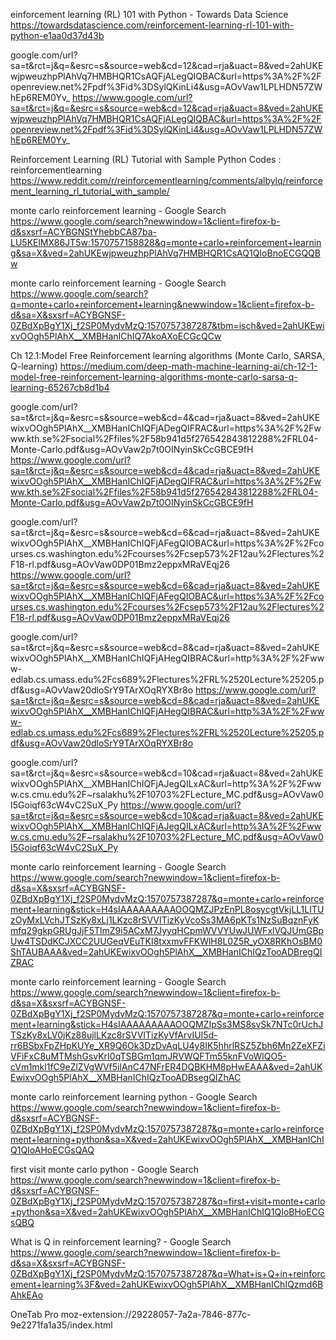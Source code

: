 einforcement learning (RL) 101 with Python - Towards Data Science
https://towardsdatascience.com/reinforcement-learning-rl-101-with-python-e1aa0d37d43b

google.com/url?sa=t&rct=j&q=&esrc=s&source=web&cd=12&cad=rja&uact=8&ved=2ahUKEwjpweuzhpPlAhVq7HMBHQR1CsAQFjALegQIQBAC&url=https%3A%2F%2Fopenreview.net%2Fpdf%3Fid%3DSylQKinLi4&usg=AOvVaw1LPLHDN57ZWhEp6REM0Yv_
https://www.google.com/url?sa=t&rct=j&q=&esrc=s&source=web&cd=12&cad=rja&uact=8&ved=2ahUKEwjpweuzhpPlAhVq7HMBHQR1CsAQFjALegQIQBAC&url=https%3A%2F%2Fopenreview.net%2Fpdf%3Fid%3DSylQKinLi4&usg=AOvVaw1LPLHDN57ZWhEp6REM0Yv_

Reinforcement Learning (RL) Tutorial with Sample Python Codes : reinforcementlearning
https://www.reddit.com/r/reinforcementlearning/comments/albylq/reinforcement_learning_rl_tutorial_with_sample/

monte carlo reinforcement learning - Google Search
https://www.google.com/search?newwindow=1&client=firefox-b-d&sxsrf=ACYBGNStYhebbCA87ba-LU5KElMX86JT5w:1570757158828&q=monte+carlo+reinforcement+learning&sa=X&ved=2ahUKEwjpweuzhpPlAhVq7HMBHQR1CsAQ1QIoBnoECGQQBw

monte carlo reinforcement learning - Google Search
https://www.google.com/search?q=monte+carlo+reinforcement+learning&newwindow=1&client=firefox-b-d&sa=X&sxsrf=ACYBGNSF-0ZBdXpBgY1Xj_f2SP0MydvMzQ:1570757387287&tbm=isch&ved=2ahUKEwixvOOgh5PlAhX__XMBHanIChIQ7AkoAXoECGcQCw

Ch 12.1:Model Free Reinforcement learning algorithms (Monte Carlo, SARSA, Q-learning)
https://medium.com/deep-math-machine-learning-ai/ch-12-1-model-free-reinforcement-learning-algorithms-monte-carlo-sarsa-q-learning-65267cb8d1b4

google.com/url?sa=t&rct=j&q=&esrc=s&source=web&cd=4&cad=rja&uact=8&ved=2ahUKEwixvOOgh5PlAhX__XMBHanIChIQFjADegQIFRAC&url=https%3A%2F%2Fwww.kth.se%2Fsocial%2Ffiles%2F58b941d5f276542843812288%2FRL04-Monte-Carlo.pdf&usg=AOvVaw2p7t0OINyinSkCcGBCE9fH
https://www.google.com/url?sa=t&rct=j&q=&esrc=s&source=web&cd=4&cad=rja&uact=8&ved=2ahUKEwixvOOgh5PlAhX__XMBHanIChIQFjADegQIFRAC&url=https%3A%2F%2Fwww.kth.se%2Fsocial%2Ffiles%2F58b941d5f276542843812288%2FRL04-Monte-Carlo.pdf&usg=AOvVaw2p7t0OINyinSkCcGBCE9fH

google.com/url?sa=t&rct=j&q=&esrc=s&source=web&cd=6&cad=rja&uact=8&ved=2ahUKEwixvOOgh5PlAhX__XMBHanIChIQFjAFegQIOBAC&url=https%3A%2F%2Fcourses.cs.washington.edu%2Fcourses%2Fcsep573%2F12au%2Flectures%2F18-rl.pdf&usg=AOvVaw0DP01Bmz2eppxMRaVEqj26
https://www.google.com/url?sa=t&rct=j&q=&esrc=s&source=web&cd=6&cad=rja&uact=8&ved=2ahUKEwixvOOgh5PlAhX__XMBHanIChIQFjAFegQIOBAC&url=https%3A%2F%2Fcourses.cs.washington.edu%2Fcourses%2Fcsep573%2F12au%2Flectures%2F18-rl.pdf&usg=AOvVaw0DP01Bmz2eppxMRaVEqj26

google.com/url?sa=t&rct=j&q=&esrc=s&source=web&cd=8&cad=rja&uact=8&ved=2ahUKEwixvOOgh5PlAhX__XMBHanIChIQFjAHegQIBRAC&url=http%3A%2F%2Fwww-edlab.cs.umass.edu%2Fcs689%2Flectures%2FRL%2520Lecture%25205.pdf&usg=AOvVaw20dloSrY9TArXOqRYXBr8o
https://www.google.com/url?sa=t&rct=j&q=&esrc=s&source=web&cd=8&cad=rja&uact=8&ved=2ahUKEwixvOOgh5PlAhX__XMBHanIChIQFjAHegQIBRAC&url=http%3A%2F%2Fwww-edlab.cs.umass.edu%2Fcs689%2Flectures%2FRL%2520Lecture%25205.pdf&usg=AOvVaw20dloSrY9TArXOqRYXBr8o

google.com/url?sa=t&rct=j&q=&esrc=s&source=web&cd=10&cad=rja&uact=8&ved=2ahUKEwixvOOgh5PlAhX__XMBHanIChIQFjAJegQILxAC&url=http%3A%2F%2Fwww.cs.cmu.edu%2F~rsalakhu%2F10703%2FLecture_MC.pdf&usg=AOvVaw0I5Goiqf63cW4vC2SuX_Py
https://www.google.com/url?sa=t&rct=j&q=&esrc=s&source=web&cd=10&cad=rja&uact=8&ved=2ahUKEwixvOOgh5PlAhX__XMBHanIChIQFjAJegQILxAC&url=http%3A%2F%2Fwww.cs.cmu.edu%2F~rsalakhu%2F10703%2FLecture_MC.pdf&usg=AOvVaw0I5Goiqf63cW4vC2SuX_Py

monte carlo reinforcement learning - Google Search
https://www.google.com/search?newwindow=1&client=firefox-b-d&sa=X&sxsrf=ACYBGNSF-0ZBdXpBgY1Xj_f2SP0MydvMzQ:1570757387287&q=monte+carlo+reinforcement+learning&stick=H4sIAAAAAAAAAOOQMZJPzEnPL8osycgtVkjLL1LITUzOyMxLVchJTSzKy8xLj1LKzc8rSVVITizKyVcoSs3MA6pKTs1NzSuBqznFyKmfq29gkpGRUgJjF5TlmZ9i5ACxM7JyyqHCpmWVVYUwJUWFxlVQJUmGBpUw4TSDdKCJXCC2UUGeqVEuTKI8txxmvFFKWlH8L0Z5R_yOX8RKhOsBM0ShTAUBAAA&ved=2ahUKEwixvOOgh5PlAhX__XMBHanIChIQzTooADBregQIZRAC

monte carlo reinforcement learning - Google Search
https://www.google.com/search?newwindow=1&client=firefox-b-d&sa=X&sxsrf=ACYBGNSF-0ZBdXpBgY1Xj_f2SP0MydvMzQ:1570757387287&q=monte+carlo+reinforcement+learning&stick=H4sIAAAAAAAAAOOQMZIpSs3MS8svSk7NTc0rUchJTSzKy8xLV0jKz88ujlLKzc8rSVVITizKyVfArvIUI5d-rr6BSbxFpZHpKUYe_XR9Q6Ok3DzDvAqLU4y8IK5hhrlRSZ5Zbh6Mn2ZeXFZiVFiFxC8uMTMshGsvKrI0qTSBGm1qmJRVWQFTm55knFVoWlQO5-cVm1mkl1fC9eZlZVgWVf5ilAnC47NFrER4DQBKHM8pHwEAAA&ved=2ahUKEwixvOOgh5PlAhX__XMBHanIChIQzTooADBsegQIZhAC

monte carlo reinforcement learning python - Google Search
https://www.google.com/search?newwindow=1&client=firefox-b-d&sxsrf=ACYBGNSF-0ZBdXpBgY1Xj_f2SP0MydvMzQ:1570757387287&q=monte+carlo+reinforcement+learning+python&sa=X&ved=2ahUKEwixvOOgh5PlAhX__XMBHanIChIQ1QIoAHoECGsQAQ

first visit monte carlo python - Google Search
https://www.google.com/search?newwindow=1&client=firefox-b-d&sxsrf=ACYBGNSF-0ZBdXpBgY1Xj_f2SP0MydvMzQ:1570757387287&q=first+visit+monte+carlo+python&sa=X&ved=2ahUKEwixvOOgh5PlAhX__XMBHanIChIQ1QIoBHoECGsQBQ

What is Q in reinforcement learning? - Google Search
https://www.google.com/search?newwindow=1&client=firefox-b-d&sa=X&sxsrf=ACYBGNSF-0ZBdXpBgY1Xj_f2SP0MydvMzQ:1570757387287&q=What+is+Q+in+reinforcement+learning%3F&ved=2ahUKEwixvOOgh5PlAhX__XMBHanIChIQzmd6BAhkEAo

OneTab Pro
moz-extension://29228057-7a2a-7846-877c-9e2271fa1a35/index.html

